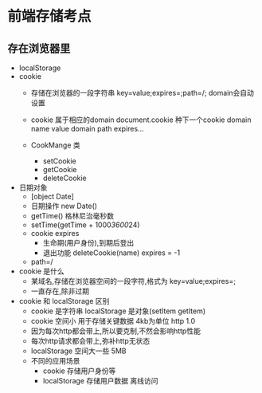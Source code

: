 # 前端存储考点

## 存在浏览器里
- localStorage
- cookie
    - 存储在浏览器的一段字符串
        key=value;expires=;path=/;
        domain会自动设置

    - cookie 属于相应的domain
        document.cookie 种下一个cookie domain
        name value domain path expires...
    - CookMange 类
        - setCookie
        - getCookie
        - deleteCookie
- 日期对象
    - [object Date]
    - 日期操作
        new Date()
    - getTime() 格林尼治毫秒数
    - setTime(getTime + 1000*3600*24)
    - cookie expires
        - 生命期(用户身份),到期后登出
        - 退出功能 deleteCookie(name)  expires = -1
    - path=/
- cookie 是什么
    - 某域名,存储在浏览器空间的一段字符,格式为 key=value;expires=;
    - 一直存在,除非过期
- cookie 和 localStorage 区别
    - cookie 是字符串 localStorage 是对象(setItem getItem)
    - cookie 空间小 用于存储关键数据 4kb为单位 http 1.0
    - 因为每次http都会带上,所以要克制,不然会影响http性能
    - 每次http请求都会带上,弥补http无状态
    - localStorage 空间大一些 5MB
    - 不同的应用场景
        - cookie 存储用户身份等
        - localStorage 存储用户数据 离线访问
